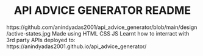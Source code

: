 <h1 align="center">API ADVICE GENERATOR README </h1>
https://github.com/anindyadas2001/api_advice_generator/blob/main/design/active-states.jpg
<a img src="https://github.com/anindyadas2001/api_advice_generator/blob/main/design/active-states.jpg"></a>
Made using HTML CSS JS
Learnt  how to  interract with 3rd party APIs
deployed to:
https://anindyadas2001.github.io/api_advice_generator/
